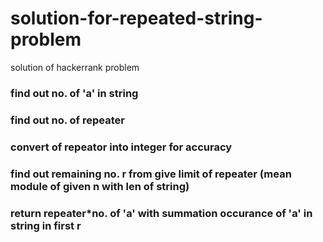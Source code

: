 # solution-for-repeated-string-problem
solution of hackerrank problem 
### find out no. of 'a' in string
### find out no. of repeater
### convert of repeator into integer for accuracy
### find out remaining no. r from give limit of repeater (mean module of given n with len of string)
### return repeater*no. of 'a' with summation occurance of 'a' in string in first r
